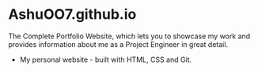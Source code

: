 # AshuOO7.github.io

The Complete Portfolio Website, which lets you to showcase my work and provides information about me as a Project Engineer in great detail.

- My personal website - built with HTML, CSS and Git.

